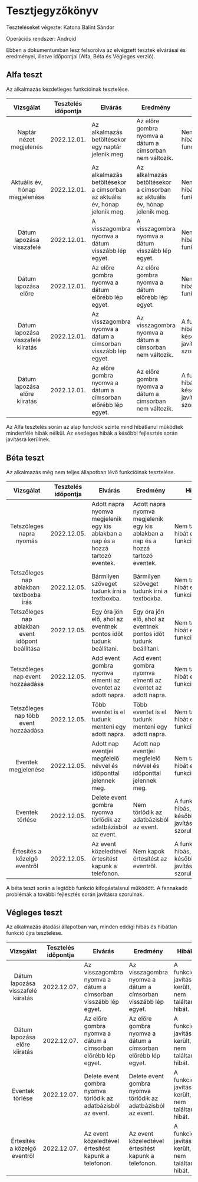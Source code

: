 # Tesztjegyzőkönyv

Teszteléseket végezte: Katona Bálint Sándor

Operációs rendszer: Android

Ebben a dokumentumban lesz felsorolva az elvégzett tesztek elvárásai és eredményei, illetve időpontjai (Alfa, Béta és Végleges verzió).

## Alfa teszt

Az alkalmazás kezdetleges funkcióinak tesztelése.

| Vizsgálat | Tesztelés időpontja | Elvárás | Eredmény | Hibák |
| :---: | --- | --- | --- | --- |
| Naptár nézet megjelenés | 2022.12.01. | Az alkalmazás betöltésekor egy naptár jelenik meg | Az előre gombra nyomva a dátum a címsorban nem változik. | Nem találtam hibát ebben a funckióban. |
| Aktuális év, hónap megjelenése | 2022.12.01. | Az alkalmazás betöltésekor a címsorban az aktuális év, hónap jelenik meg. | Az alkalmazás betöltésekor a címsorban az aktuális év, hónap jelenik meg. | Nem találtam hibát ebben a funkcióban. |
| Dátum lapozása visszafelé | 2022.12.01. | A visszagombra nyomva a dátum visszább lép egyet. | A visszagombra nyomva a dátum visszább lép egyet. | Nem találtam hibát ebben a funkcióban. |
| Dátum lapozása előre | 2022.12.01. | Az előre gombra nyomva a dátum előrébb lép egyet. | Az előre gombra nyomva a dátum előrébb lép egyet. | Nem találtam hibát ebben a funkcióban. |
| Dátum lapozása visszafelé kiiratás | 2022.12.01. | Az visszagombra nyomva a dátum a címsorban visszább lép egyet. | Az visszagombra nyomva a dátum a címsorban nem változik. | A funkció hibás, későbbiekben javításra szorul. |
| Dátum lapozása előre kiiratás | 2022.12.01. | Az előre gombra nyomva a dátum a címsorban előrébb lép egyet. | Az előre gombra nyomva a dátum a címsorban nem változik. | A funkció hibás, későbbiekben javításra szorul. |


Az Alfa tesztelés során az alap funckiók szinte mind hibátlanul működtek mindenféle hibák nélkül. Az esetleges hibák a későbbi fejlesztés során javításra kerülnek.

## Béta teszt

Az alkalmazás még nem teljes állapotban lévő funkcióinak tesztelése.

| Vizsgálat | Tesztelés időpontja | Elvárás | Eredmény | Hibák |
| :---: | --- | --- | --- | --- |
| Tetszőleges napra nyomás | 2022.12.05. | Adott napra nyomva megjelenik egy kis ablakban a nap és a hozzá tartozó eventek. | Adott napra nyomva megjelenik egy kis ablakban a nap és a hozzá tartozó eventek. | Nem találtam hibát ebben a funkcióban. |
| Tetszőleges nap ablakban textboxba írás | 2022.12.05. | Bármilyen szöveget tudunk írni a textboxba. | Bármilyen szöveget tudunk írni a textboxba. | Nem találtam hibát ebben a funkcióban. |
| Tetszőleges nap ablakban event időpont beállítása | 2022.12.05. | Egy óra jön elő, ahol az eventnek pontos időt tudunk beállítani. | Egy óra jön elő, ahol az eventnek pontos időt tudunk beállítani. | Nem találtam hibát ebben a funkcióban. |
| Tetszőleges nap event hozzáadása | 2022.12.05. | Add event gombra nyomva elmenti az eventet az adott napra. | Add event gombra nyomva elmenti az eventet az adott napra. | Nem találtam hibát ebben a funkcióban. |
| Tetszőleges nap  több event hozzáadása | 2022.12.05. | Több eventet is el tudunk menteni egy adott napra. | Több eventet is el tudunk menteni egy adott napra. | Nem találtam hibát ebben a funkcióban. |
| Eventek megjelenése | 2022.12.05. | Adott nap eventjei megfelelő névvel és időponttal jelennek meg. | Adott nap eventjei megfelelő névvel és időponttal jelennek meg. | Nem találtam hibát ebben a funkcióban. |
| Eventek törlése | 2022.12.05. | Delete event gombra nyomva törlődik az adatbázisból az event. | Nem törlődik az adatbázisból az event. | A funkció hibás, későbbiekben javításra szorul. |
| Értesítés a közelgő eventről | 2022.12.05. | Az event közeledtével értesítést kapunk a telefonon. | Nem kapok értesítést az eventről. | A funkció hibás, későbbiekben javításra szorul. |

A béta teszt során a legtöbb funkció kifogástalanul működött. A fennakadó problémák a további fejlesztés során javításra szorulnak.

## Végleges teszt

Az alkalmazás átadási állapotban van, minden eddigi hibás és hibátlan funkció újra tesztelése.

| Vizsgálat | Tesztelés időpontja | Elvárás | Eredmény | Hibák |
| :---: | --- | --- | --- | --- |
| Dátum lapozása visszafelé kiiratás | 2022.12.07. | Az visszagombra nyomva a dátum a címsorban visszább lép egyet. | Az visszagombra nyomva a dátum a címsorban visszább lép egyet. | A funkció javításra került, nem találtam hibát. |
| Dátum lapozása előre kiiratás | 2022.12.07. | Az előre gombra nyomva a dátum a címsorban előrébb lép egyet. | Az előre gombra nyomva a dátum a címsorban előrébb lép egyet. | A funkció javításra került, nem találtam hibát. |
| Eventek törlése | 2022.12.07. | Delete event gombra nyomva törlődik az adatbázisból az event. | Delete event gombra nyomva törlődik az adatbázisból az event. | A funkció javításra került, nem találtam hibát. |
| Értesítés a közelgő eventről | 2022.12.07. | Az event közeledtével értesítést kapunk a telefonon. | Az event közeledtével értesítést kapunk a telefonon. | A funkció javításra került, nem találtam hibát. |
